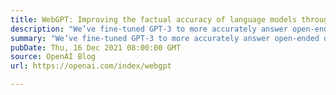 ```yaml
---
title: WebGPT: Improving the factual accuracy of language models through web browsing
description: "We’ve fine-tuned GPT-3 to more accurately answer open-ended questions using a text-based web browser."
summary: "We’ve fine-tuned GPT-3 to more accurately answer open-ended questions using a text-based web browser."
pubDate: Thu, 16 Dec 2021 08:00:00 GMT
source: OpenAI Blog
url: https://openai.com/index/webgpt

---
```


